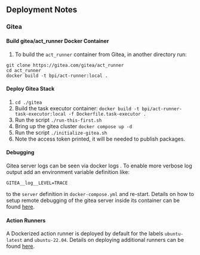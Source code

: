 ## Deployment Notes
### Gitea

#### Build gitea/act_runner Docker Container
1. To build the `act_runner` container from Gitea, in another directory run:
```
git clone https://gitea.com/gitea/act_runner
cd act_runner
docker build -t bpi/act-runner:local .
```

#### Deploy Gitea Stack
1. `cd ./gitea`
1. Build the task executor container: `docker build -t bpi/act-runner-task-executor:local -f Dockerfile.task-executor .`
1. Run the script `./run-this-first.sh`
1. Bring up the gitea cluster `docker compose up -d`
1. Run the script `./initialize-gitea.sh`
1. Note the access token printed, it will be needed to publish packages.

#### Debugging
Gitea server logs can be seen via docker logs <container-id>.
To enable more verbose log output add an environment variable definition like:
```
GITEA__log__LEVEL=TRACE
```
to the `server` definition in `docker-compose.yml` and re-start.
Details on how to setup remote debugging of the gitea server inside its container can be found [here](gitea-debugging.md).

#### Action Runners

A Dockerized action runner is deployed by default for the labels `ubuntu-latest` and `ubuntu-22.04`.  Details on deploying
additional runners can be found [here](../act-runner/act-runner.md).

